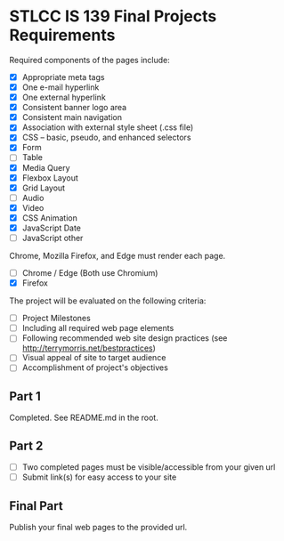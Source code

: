# STLCC IS 139 Final Projects Requirements

Required components of the pages include:

- [x] Appropriate meta tags
- [x] One e-mail hyperlink
- [x] One external hyperlink
- [x] Consistent banner logo area
- [x] Consistent main navigation
- [x] Association with external style sheet (.css file)
- [x] CSS – basic, pseudo, and enhanced selectors
- [x] Form
- [ ] Table
- [x] Media Query
- [x] Flexbox Layout
- [x] Grid Layout
- [ ] Audio
- [x] Video
- [x] CSS Animation
- [x] JavaScript Date
- [ ] JavaScript other

Chrome, Mozilla Firefox, and Edge must render each page.

- [ ] Chrome / Edge (Both use Chromium)
- [x] Firefox

The project will be evaluated on the following
criteria:

- [ ] Project Milestones
- [ ] Including all required web page elements
- [ ] Following recommended web site design practices (see http://terrymorris.net/bestpractices)
- [ ] Visual appeal of site to target audience
- [ ] Accomplishment of project's objectives

## Part 1

Completed. See README.md in the root.

## Part 2

- [ ] Two completed pages must be visible/accessible from your given url
- [ ] Submit link(s) for easy access to your site

## Final Part

Publish your final web pages to the provided url.
